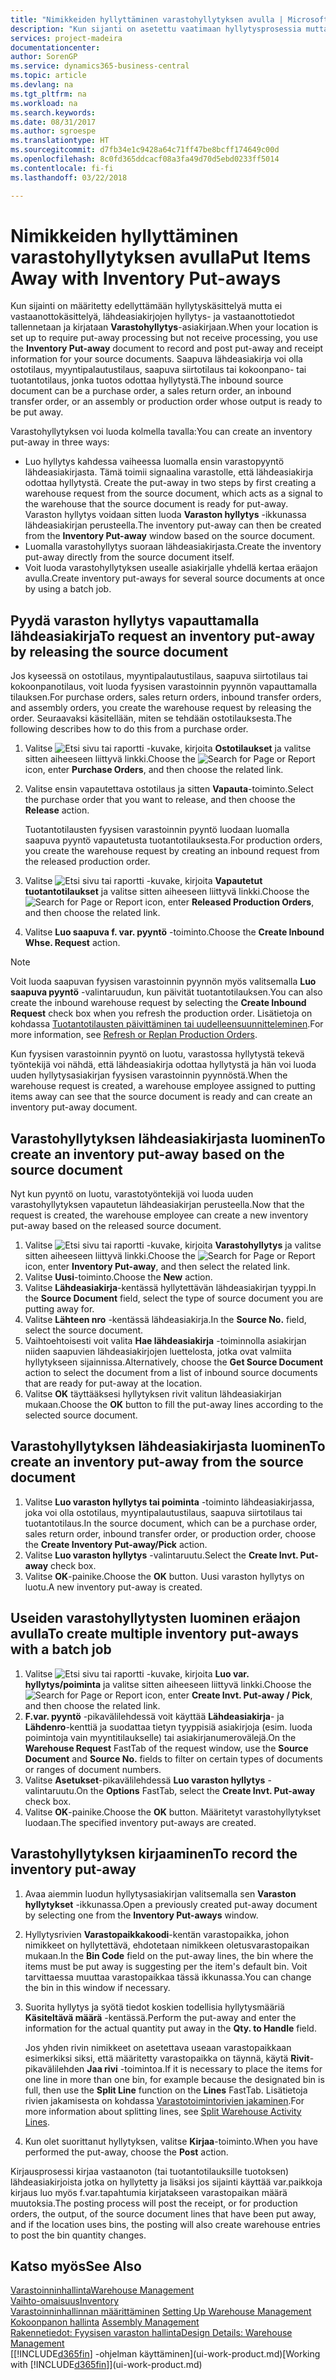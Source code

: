 ```yaml
---
title: "Nimikkeiden hyllyttäminen varastohyllytyksen avulla | Microsoft Docs"
description: "Kun sijanti on asetettu vaatimaan hyllytysprosessia mutta ei vastaanottoprosessia, sinun tulee käyttää **Varastohyllytys** -asiakirjaa kirjataksesi hyllytys ja vastaanotto tietoja lähdeasiakirjoillesi. Saapuva lähdeasiakirja voi olla ostotilaus, myyntipalautustilaus, saapuva siirtotilaus tai tuotantilaus jonka tuotos odottaa hyllytystä."
services: project-madeira
documentationcenter: 
author: SorenGP
ms.service: dynamics365-business-central
ms.topic: article
ms.devlang: na
ms.tgt_pltfrm: na
ms.workload: na
ms.search.keywords: 
ms.date: 08/31/2017
ms.author: sgroespe
ms.translationtype: HT
ms.sourcegitcommit: d7fb34e1c9428a64c71ff47be8bcff174649c00d
ms.openlocfilehash: 8c0fd365ddcacf08a3fa49d70d5ebd0233ff5014
ms.contentlocale: fi-fi
ms.lasthandoff: 03/22/2018

---
```

# <a name="put-items-away-with-inventory-put-aways"></a><span data-ttu-id="d33a6-104">Nimikkeiden hyllyttäminen varastohyllytyksen avulla</span><span class="sxs-lookup"><span data-stu-id="d33a6-104">Put Items Away with Inventory Put-aways</span></span>
<span data-ttu-id="d33a6-105">Kun sijainti on määritetty edellyttämään hyllytyskäsittelyä mutta ei vastaanottokäsittelyä, lähdeasiakirjojen hyllytys- ja vastaanottotiedot tallennetaan ja kirjataan **Varastohyllytys**-asiakirjaan.</span><span class="sxs-lookup"><span data-stu-id="d33a6-105">When your location is set up to require put-away processing but not receive processing, you use the **Inventory Put-away** document to record and post put-away and receipt information for your source documents.</span></span> <span data-ttu-id="d33a6-106">Saapuva lähdeasiakirja voi olla ostotilaus, myyntipalautustilaus, saapuva siirtotilaus tai kokoonpano- tai tuotantotilaus, jonka tuotos odottaa hyllytystä.</span><span class="sxs-lookup"><span data-stu-id="d33a6-106">The inbound source document can be a purchase order, a sales return order, an inbound transfer order, or an assembly or production order whose output is ready to be put away.</span></span>  

<span data-ttu-id="d33a6-107">Varastohyllytyksen voi luoda kolmella tavalla:</span><span class="sxs-lookup"><span data-stu-id="d33a6-107">You can create an inventory put-away in three ways:</span></span>  

- <span data-ttu-id="d33a6-108">Luo hyllytys kahdessa vaiheessa luomalla ensin varastopyyntö lähdeasiakirjasta. Tämä toimii signaalina varastolle, että lähdeasiakirja odottaa hyllytystä. </span><span class="sxs-lookup"><span data-stu-id="d33a6-108">Create the put-away in two steps by first creating a warehouse request from the source document, which acts as a signal to the warehouse that the source document is ready for put-away.</span></span> <span data-ttu-id="d33a6-109">Varaston hyllytys voidaan sitten luoda **Varaston hyllytys** -ikkunassa lähdeasiakirjan perusteella.</span><span class="sxs-lookup"><span data-stu-id="d33a6-109">The inventory put-away can then be created from the **Inventory Put-away** window based on the source document.</span></span>  
- <span data-ttu-id="d33a6-110">Luomalla varastohyllytys suoraan lähdeasiakirjasta.</span><span class="sxs-lookup"><span data-stu-id="d33a6-110">Create the inventory put-away directly from the source document itself.</span></span>  
- <span data-ttu-id="d33a6-111">Voit luoda varastohyllytyksen usealle asiakirjalle yhdellä kertaa eräajon avulla.</span><span class="sxs-lookup"><span data-stu-id="d33a6-111">Create inventory put-aways for several source documents at once by using a batch job.</span></span>  

## <a name="to-request-an-inventory-put-away-by-releasing-the-source-document"></a><span data-ttu-id="d33a6-112">Pyydä varaston hyllytys vapauttamalla lähdeasiakirja</span><span class="sxs-lookup"><span data-stu-id="d33a6-112">To request an inventory put-away by releasing the source document</span></span>
<span data-ttu-id="d33a6-113">Jos kyseessä on ostotilaus, myyntipalautustilaus, saapuva siirtotilaus tai kokoonpanotilaus, voit luoda fyysisen varastoinnin pyynnön vapauttamalla tilauksen.</span><span class="sxs-lookup"><span data-stu-id="d33a6-113">For purchase orders, sales return orders, inbound transfer orders, and assembly orders, you create the warehouse request by releasing the order.</span></span> <span data-ttu-id="d33a6-114">Seuraavaksi käsitellään, miten se tehdään ostotilauksesta.</span><span class="sxs-lookup"><span data-stu-id="d33a6-114">The following describes how to do this from a purchase order.</span></span>  

1.  <span data-ttu-id="d33a6-115">Valitse ![Etsi sivu tai raportti](media/ui-search/search_small.png "Etsi sivu tai raportti -kuvake") -kuvake, kirjoita **Ostotilaukset** ja valitse sitten aiheeseen liittyvä linkki.</span><span class="sxs-lookup"><span data-stu-id="d33a6-115">Choose the ![Search for Page or Report](media/ui-search/search_small.png "Search for Page or Report icon") icon, enter **Purchase Orders**, and then choose the related link.</span></span>
2. <span data-ttu-id="d33a6-116">Valitse ensin vapautettava ostotilaus ja sitten **Vapauta**-toiminto.</span><span class="sxs-lookup"><span data-stu-id="d33a6-116">Select the purchase order that you want to release, and then choose the **Release** action.</span></span>  

    <span data-ttu-id="d33a6-117">Tuotantotilausten fyysisen varastoinnin pyyntö luodaan luomalla saapuva pyyntö vapautetusta tuotantotilauksesta.</span><span class="sxs-lookup"><span data-stu-id="d33a6-117">For production orders, you create the warehouse request by creating an inbound request from the released production order.</span></span>  
3.  <span data-ttu-id="d33a6-118">Valitse ![Etsi sivu tai raportti](media/ui-search/search_small.png "Etsi sivu tai raportti -kuvake") -kuvake, kirjoita **Vapautetut tuotantotilaukset** ja valitse sitten aiheeseen liittyvä linkki.</span><span class="sxs-lookup"><span data-stu-id="d33a6-118">Choose the ![Search for Page or Report](media/ui-search/search_small.png "Search for Page or Report icon") icon, enter **Released Production Orders**, and then choose the related link.</span></span>  
4. <span data-ttu-id="d33a6-119">Valitse **Luo saapuva f. var. pyyntö** -toiminto.</span><span class="sxs-lookup"><span data-stu-id="d33a6-119">Choose the **Create Inbound Whse. Request** action.</span></span>  

> [!NOTE]  
>  <span data-ttu-id="d33a6-120">Voit luoda saapuvan fyysisen varastoinnin pyynnön myös valitsemalla **Luo saapuva pyyntö** -valintaruudun, kun päivität tuotantotilauksen.</span><span class="sxs-lookup"><span data-stu-id="d33a6-120">You can also create the inbound warehouse request by selecting the **Create Inbound Request** check box when you refresh the production order.</span></span> <span data-ttu-id="d33a6-121">Lisätietoja on kohdassa [Tuotantotilausten päivittäminen tai uudelleensuunnitteleminen](production-how-to-replan-refresh-production-orders.md).</span><span class="sxs-lookup"><span data-stu-id="d33a6-121">For more information, see [Refresh or Replan Production Orders](production-how-to-replan-refresh-production-orders.md).</span></span>  

<span data-ttu-id="d33a6-122">Kun fyysisen varastoinnin pyyntö on luotu, varastossa hyllytystä tekevä työntekijä voi nähdä, että lähdeasiakirja odottaa hyllytystä ja hän voi luoda uuden hyllytysasiakirjan fyysisen varastoinnin pyynnöstä.</span><span class="sxs-lookup"><span data-stu-id="d33a6-122">When the warehouse request is created, a warehouse employee assigned to putting items away can see that the source document is ready and can create an inventory put-away document.</span></span>  

## <a name="to-create-an-inventory-put-away-based-on-the-source-document"></a><span data-ttu-id="d33a6-123">Varastohyllytyksen lähdeasiakirjasta luominen</span><span class="sxs-lookup"><span data-stu-id="d33a6-123">To create an inventory put-away based on the source document</span></span>
<span data-ttu-id="d33a6-124">Nyt kun pyyntö on luotu, varastotyöntekijä voi luoda uuden varastohyllytyksen vapautetun lähdeasiakirjan perusteella.</span><span class="sxs-lookup"><span data-stu-id="d33a6-124">Now that the request is created, the warehouse employee can create a new inventory put-away based on the released source document.</span></span>   
1.  <span data-ttu-id="d33a6-125">Valitse ![Etsi sivu tai raportti](media/ui-search/search_small.png "Etsi sivu tai raportti -kuvake") -kuvake, kirjoita **Varastohyllytys** ja valitse sitten aiheeseen liittyvä linkki.</span><span class="sxs-lookup"><span data-stu-id="d33a6-125">Choose the ![Search for Page or Report](media/ui-search/search_small.png "Search for Page or Report icon") icon, enter **Inventory Put-away**, and then select the related link.</span></span>  
2. <span data-ttu-id="d33a6-126">Valitse **Uusi**-toiminto.</span><span class="sxs-lookup"><span data-stu-id="d33a6-126">Choose the **New** action.</span></span>  
3. <span data-ttu-id="d33a6-127">Valitse **Lähdeasiakirja**-kentässä hyllytettävän lähdeasiakirjan tyyppi.</span><span class="sxs-lookup"><span data-stu-id="d33a6-127">In the **Source Document** field, select the type of source document you are putting away for.</span></span>  
4. <span data-ttu-id="d33a6-128">Valitse **Lähteen nro** -kentässä lähdeasiakirja.</span><span class="sxs-lookup"><span data-stu-id="d33a6-128">In the **Source No.** field, select the source document.</span></span>  
5. <span data-ttu-id="d33a6-129">Vaihtoehtoisesti voit valita **Hae lähdeasiakirja** -toiminnolla asiakirjan niiden saapuvien lähdeasiakirjojen luettelosta, jotka ovat valmiita hyllytykseen sijainnissa.</span><span class="sxs-lookup"><span data-stu-id="d33a6-129">Alternatively, choose the **Get Source Document** action to select the document from a list of inbound source documents that are ready for put-away at the location.</span></span>  
6. <span data-ttu-id="d33a6-130">Valitse **OK** täyttääksesi hyllytyksen rivit valitun lähdeasiakirjan mukaan.</span><span class="sxs-lookup"><span data-stu-id="d33a6-130">Choose the **OK** button to fill the put-away lines according to the selected source document.</span></span>  

## <a name="to-create-an-inventory-put-away-from-the-source-document"></a><span data-ttu-id="d33a6-131">Varastohyllytyksen lähdeasiakirjasta luominen</span><span class="sxs-lookup"><span data-stu-id="d33a6-131">To create an inventory put-away from the source document</span></span>  
1.  <span data-ttu-id="d33a6-132">Valitse **Luo varaston hyllytys tai poiminta** -toiminto lähdeasiakirjassa, joka voi olla ostotilaus, myyntipalautustilaus, saapuva siirtotilaus tai tuotantotilaus.</span><span class="sxs-lookup"><span data-stu-id="d33a6-132">In the source document, which can be a purchase order, sales return order, inbound transfer order, or production order, choose the **Create Inventory Put-away/Pick** action.</span></span>  
2. <span data-ttu-id="d33a6-133">Valitse **Luo varaston hyllytys** -valintaruutu.</span><span class="sxs-lookup"><span data-stu-id="d33a6-133">Select the **Create Invt. Put-away** check box.</span></span>
3. <span data-ttu-id="d33a6-134">Valitse **OK**-painike.</span><span class="sxs-lookup"><span data-stu-id="d33a6-134">Choose the **OK** button.</span></span> <span data-ttu-id="d33a6-135">Uusi varaston hyllytys on luotu.</span><span class="sxs-lookup"><span data-stu-id="d33a6-135">A new inventory put-away is created.</span></span>

## <a name="to-create-multiple-inventory-put-aways-with-a-batch-job"></a><span data-ttu-id="d33a6-136">Useiden varastohyllytysten luominen eräajon avulla</span><span class="sxs-lookup"><span data-stu-id="d33a6-136">To create multiple inventory put-aways with a batch job</span></span>  
1.  <span data-ttu-id="d33a6-137">Valitse ![Etsi sivu tai raportti](media/ui-search/search_small.png "Etsi sivu tai raportti -kuvake") -kuvake, kirjoita **Luo var. hyllytys/poiminta** ja valitse sitten aiheeseen liittyvä linkki.</span><span class="sxs-lookup"><span data-stu-id="d33a6-137">Choose the ![Search for Page or Report](media/ui-search/search_small.png "Search for Page or Report icon") icon, enter **Create Invt. Put-away / Pick**, and then choose the related link.</span></span>  
2.  <span data-ttu-id="d33a6-138">**F.var. pyyntö** -pikavälilehdessä voit käyttää **Lähdeasiakirja**- ja **Lähdenro**-kenttiä ja suodattaa tietyn tyyppisiä asiakirjoja (esim. luoda poimintoja vain myyntitilaukselle) tai asiakirjanumerovälejä.</span><span class="sxs-lookup"><span data-stu-id="d33a6-138">On the **Warehouse Request** FastTab of the request window, use the **Source Document** and **Source No.** fields to filter on certain types of documents or ranges of document numbers.</span></span>  
3.  <span data-ttu-id="d33a6-139">Valitse **Asetukset**-pikavälilehdessä **Luo varaston hyllytys** -valintaruutu.</span><span class="sxs-lookup"><span data-stu-id="d33a6-139">On the **Options** FastTab, select the **Create Invt. Put-away** check box.</span></span>
4.  <span data-ttu-id="d33a6-140">Valitse **OK**-painike.</span><span class="sxs-lookup"><span data-stu-id="d33a6-140">Choose the **OK** button.</span></span> <span data-ttu-id="d33a6-141">Määritetyt varastohyllytykset luodaan.</span><span class="sxs-lookup"><span data-stu-id="d33a6-141">The specified inventory put-aways are created.</span></span>

## <a name="to-record-the-inventory-put-away"></a><span data-ttu-id="d33a6-142">Varastohyllytyksen kirjaaminen</span><span class="sxs-lookup"><span data-stu-id="d33a6-142">To record the inventory put-away</span></span>  
1. <span data-ttu-id="d33a6-143">Avaa aiemmin luodun hyllytysasiakirjan valitsemalla sen **Varaston hyllytykset** -ikkunassa.</span><span class="sxs-lookup"><span data-stu-id="d33a6-143">Open a previously created put-away document by selecting one from the **Inventory Put-aways** window.</span></span>  
2. <span data-ttu-id="d33a6-144">Hyllytysrivien **Varastopaikkakoodi**-kentän varastopaikka, johon nimikkeet on hyllytettävä, ehdotetaan nimikkeen oletusvarastopaikan mukaan.</span><span class="sxs-lookup"><span data-stu-id="d33a6-144">In the **Bin Code** field on the put-away lines, the bin where the items must be put away is suggesting per the item's default bin.</span></span> <span data-ttu-id="d33a6-145">Voit tarvittaessa muuttaa varastopaikkaa tässä ikkunassa.</span><span class="sxs-lookup"><span data-stu-id="d33a6-145">You can change the bin in this window if necessary.</span></span>  
3. <span data-ttu-id="d33a6-146">Suorita hyllytys ja syötä tiedot koskien todellisia hyllytysmääriä **Käsiteltävä määrä** -kentässä.</span><span class="sxs-lookup"><span data-stu-id="d33a6-146">Perform the put-away and enter the information for the actual quantity put away in the **Qty. to Handle** field.</span></span>

    <span data-ttu-id="d33a6-147">Jos yhden rivin nimikkeet on asetettava useaan varastopaikkaan esimerkiksi siksi, että määritetty varastopaikka on täynnä, käytä **Rivit**-pikavälilehden **Jaa rivi** -toimintoa.</span><span class="sxs-lookup"><span data-stu-id="d33a6-147">If it is necessary to place the items for one line in more than one bin, for example because the designated bin is full, then use the **Split Line** function on the **Lines** FastTab.</span></span> <span data-ttu-id="d33a6-148">Lisätietoja rivien jakamisesta on kohdassa [Varastotoimintorivien jakaminen](warehouse-how-to-split-warehouse-activity-lines.md).</span><span class="sxs-lookup"><span data-stu-id="d33a6-148">For more information about splitting lines, see [Split Warehouse Activity Lines](warehouse-how-to-split-warehouse-activity-lines.md).</span></span>  
4. <span data-ttu-id="d33a6-149">Kun olet suorittanut hyllytyksen, valitse **Kirjaa**-toiminto.</span><span class="sxs-lookup"><span data-stu-id="d33a6-149">When you have performed the put-away, choose the **Post** action.</span></span>  

<span data-ttu-id="d33a6-150">Kirjausprosessi kirjaa vastaanoton (tai tuotantotilauksille tuotoksen) lähdeasiakirjoista jotka on hyllytetty ja lisäksi jos sijainti käyttää var.paikkoja kirjaus luo myös f.var.tapahtumia kirjatakseen varastopaikan määrä muutoksia.</span><span class="sxs-lookup"><span data-stu-id="d33a6-150">The posting process will post the receipt, or for production orders, the output, of the source document lines that have been put away, and if the location uses bins, the posting will also create warehouse entries to post the bin quantity changes.</span></span>

## <a name="see-also"></a><span data-ttu-id="d33a6-151">Katso myös</span><span class="sxs-lookup"><span data-stu-id="d33a6-151">See Also</span></span>  
[<span data-ttu-id="d33a6-152">Varastoinninhallinta</span><span class="sxs-lookup"><span data-stu-id="d33a6-152">Warehouse Management</span></span>](warehouse-manage-warehouse.md)  
[<span data-ttu-id="d33a6-153">Vaihto-omaisuus</span><span class="sxs-lookup"><span data-stu-id="d33a6-153">Inventory</span></span>](inventory-manage-inventory.md)  
<span data-ttu-id="d33a6-154">[Varastoinninhallinnan määrittäminen](warehouse-setup-warehouse.md)   </span><span class="sxs-lookup"><span data-stu-id="d33a6-154">[Setting Up Warehouse Management](warehouse-setup-warehouse.md)   </span></span>  
<span data-ttu-id="d33a6-155">[Kokoonpanon hallinta](assembly-assemble-items.md)  </span><span class="sxs-lookup"><span data-stu-id="d33a6-155">[Assembly Management](assembly-assemble-items.md)  </span></span>  
[<span data-ttu-id="d33a6-156">Rakennetiedot: Fyysisen varaston hallinta</span><span class="sxs-lookup"><span data-stu-id="d33a6-156">Design Details: Warehouse Management</span></span>](design-details-warehouse-management.md)  
<span data-ttu-id="d33a6-157">[[!INCLUDE[d365fin](includes/d365fin_md.md)] -ohjelman käyttäminen](ui-work-product.md)</span><span class="sxs-lookup"><span data-stu-id="d33a6-157">[Working with [!INCLUDE[d365fin](includes/d365fin_md.md)]](ui-work-product.md)</span></span>  

